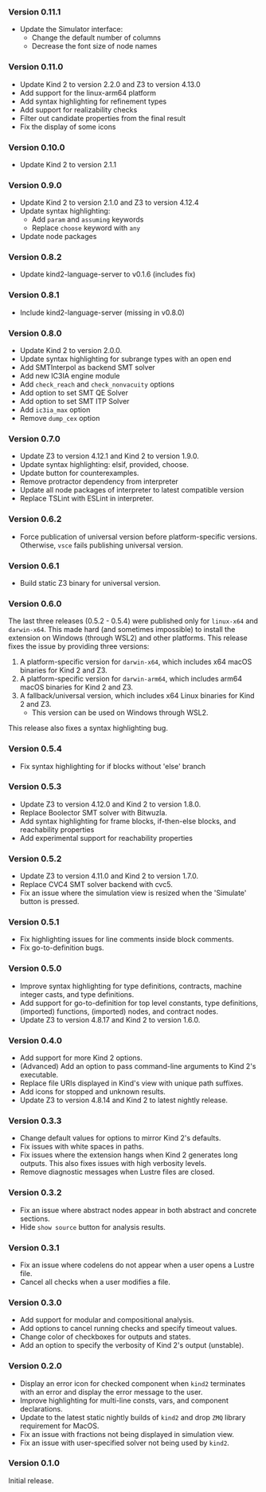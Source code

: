 ### Version 0.11.1
- Update the Simulator interface:
  - Change the default number of columns
  - Decrease the font size of node names

### Version 0.11.0
- Update Kind 2 to version 2.2.0 and Z3 to version 4.13.0
- Add support for the linux-arm64 platform
- Add syntax highlighting for refinement types
- Add support for realizability checks
- Filter out candidate properties from the final result
- Fix the display of some icons

### Version 0.10.0
- Update Kind 2 to version 2.1.1

### Version 0.9.0
- Update Kind 2 to version 2.1.0 and Z3 to version 4.12.4
- Update syntax highlighting:
  - Add `param` and `assuming` keywords
  - Replace `choose` keyword with `any`
- Update node packages

### Version 0.8.2
- Update kind2-language-server to v0.1.6 (includes fix)

### Version 0.8.1
- Include kind2-language-server (missing in v0.8.0)

### Version 0.8.0
- Update Kind 2 to version 2.0.0.
- Update syntax highlighting for subrange types with an open end
- Add SMTInterpol as backend SMT solver
- Add new IC3IA engine module
- Add `check_reach` and `check_nonvacuity` options
- Add option to set SMT QE Solver
- Add option to set SMT ITP Solver
- Add `ic3ia_max` option
- Remove `dump_cex` option

### Version 0.7.0
- Update Z3 to version 4.12.1 and Kind 2 to version 1.9.0.
- Update syntax highlighting: elsif, provided, choose.
- Update button for counterexamples.
- Remove protractor dependency from interpreter
- Update all node packages of interpreter to latest compatible version
- Replace TSLint with ESLint in interpreter.

### Version 0.6.2
- Force publication of universal version before platform-specific versions.
  Otherwise, `vsce` fails publishing universal version.

### Version 0.6.1
- Build static Z3 binary for universal version.

### Version 0.6.0
The last three releases (0.5.2 - 0.5.4) were published only for `linux-x64` and `darwin-x64`. This made hard (and sometimes impossible) to install the extension on Windows (through WSL2) and other platforms. This release fixes the issue by providing three versions:

1. A platform-specific version for `darwin-x64`, which includes x64 macOS binaries for Kind 2 and Z3.
2. A platform-specific version for `darwin-arm64`, which includes arm64 macOS binaries for Kind 2 and Z3.
3. A fallback/universal version, which includes x64 Linux binaries for Kind 2 and Z3.
   - This version can be used on Windows through WSL2.

This release also fixes a syntax highlighting bug.

### Version 0.5.4
- Fix syntax highlighting for if blocks without 'else' branch

### Version 0.5.3
- Update Z3 to version 4.12.0 and Kind 2 to version 1.8.0.
- Replace Boolector SMT solver with Bitwuzla.
- Add syntax highlighting for frame blocks, if-then-else blocks, and reachability properties
- Add experimental support for reachability properties

### Version 0.5.2
- Update Z3 to version 4.11.0 and Kind 2 to version 1.7.0.
- Replace CVC4 SMT solver backend with cvc5.
- Fix an issue where the simulation view is resized when the 'Simulate' button is pressed.

### Version 0.5.1
- Fix highlighting issues for line comments inside block comments.
- Fix go-to-definition bugs.

### Version 0.5.0
- Improve syntax highlighting for type definitions, contracts, machine integer casts, and type definitions.
- Add support for go-to-definition for top level constants, type definitions, (imported) functions, (imported) nodes, and contract nodes.
- Update Z3 to version 4.8.17 and Kind 2 to version 1.6.0.

### Version 0.4.0
- Add support for more Kind 2 options.
- (Advanced) Add an option to pass command-line arguments to Kind 2's executable.
- Replace file URIs displayed in Kind's view with unique path suffixes.
- Add icons for stopped and unknown results.
- Update Z3 to version 4.8.14 and Kind 2 to latest nightly release.

### Version 0.3.3
- Change default values for options to mirror Kind 2's defaults.
- Fix issues with white spaces in paths.
- Fix issues where the extension hangs when Kind 2 generates long outputs. This also fixes issues with high verbosity levels.
- Remove diagnostic messages when Lustre files are closed.

### Version 0.3.2
- Fix an issue where abstract nodes appear in both abstract and concrete sections.
- Hide `show source` button for analysis results.

### Version 0.3.1
- Fix an issue where codelens do not appear when a user opens a Lustre file.
- Cancel all checks when a user modifies a file.

### Version 0.3.0
- Add support for modular and compositional analysis.
- Add options to cancel running checks and specify timeout values.
- Change color of checkboxes for outputs and states.
- Add an option to specify the verbosity of Kind 2's output (unstable).

### Version 0.2.0
- Display an error icon for checked component when `kind2` terminates with an error and display the error message to the user.
- Improve highlighting for multi-line consts, vars, and component declarations.
- Update to the latest static nightly builds of `kind2` and drop `ZMQ` library requirement for MacOS.
- Fix an issue with fractions not being displayed in simulation view.
- Fix an issue with user-specified solver not being used by `kind2`.

### Version 0.1.0
Initial release.
